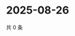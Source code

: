 # 2025-08-26

共 0 条

<!-- BEGIN ZHIHUQUESTIONS -->
<!-- 最后更新时间 Tue Aug 26 2025 06:11:09 GMT+0800 (China Standard Time) -->

<!-- END ZHIHUQUESTIONS -->
